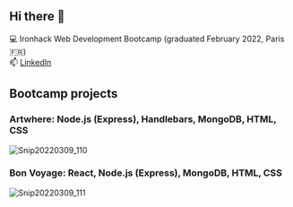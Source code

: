 ## Hi there :cactus:

:computer: Ironhack Web Development Bootcamp (graduated February 2022, Paris :fr:) <br>
📫 <a href='https://www.linkedin.com/in/anna-baldwin1/'>LinkedIn</a>

## Bootcamp projects
### Artwhere: Node.js (Express), Handlebars, MongoDB, HTML, CSS
![Snip20220309_110](https://user-images.githubusercontent.com/92921877/157508838-a8e0628d-616d-4a32-9a8d-646190c6fc5c.png)
### Bon Voyage: React, Node.js (Express), MongoDB, HTML, CSS
![Snip20220309_111](https://user-images.githubusercontent.com/92921877/157509062-7c1522b5-c81f-4269-b4df-8bbdfc5c4ed3.png)





<!--
**anniebalds/anniebalds** is a ✨ _special_ ✨ repository because its `README.md` (this file) appears on your GitHub profile.

Here are some ideas to get you started:

- 🔭 I’m currently working on ...
- 🌱 I’m currently learning ...
- 👯 I’m looking to collaborate on ...
- 🤔 I’m looking for help with ...
- 💬 Ask me about ...
- 📫 How to reach me: ...
- 😄 Pronouns: ...
- ⚡ Fun fact: ...
-->
